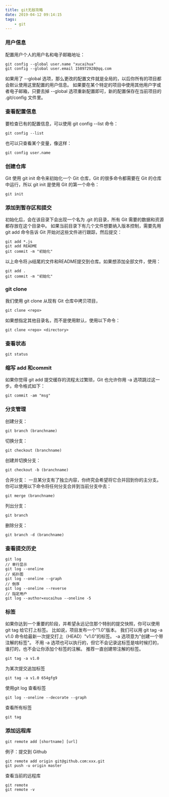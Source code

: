 ```yaml
---
title: git无敌攻略
date: 2019-04-12 09:14:15
tags:
    - git
---
```


### 用户信息
配置用户个人的用户名和电子邮箱地址：
``` git
git config --global user.name "xucaihua"
git config --global user.email 158972928@qq.com
```
如果用了 --global 选项，那么更改的配置文件就是全局的，以后你所有的项目都会默认使用这里配置的用户信息。
如果要在某个特定的项目中使用其他用户字或者电子邮箱，只要去掉 --global 选项重新配置即可，新的配置保存在当前项目的 .git/config 文件里。

### 查看配置信息
要检查已有的配置信息，可以使用 git config --list 命令：
``` git
git config --list
```
也可以只查看某个变量，像这样：
``` git
git config user.name
```

### 创建仓库
Git 使用 git init 命令来初始化一个 Git 仓库，Git 的很多命令都需要在 Git 的仓库中运行，所以 git init 是使用 Git 的第一个命令：
``` git
git init
```

### 添加到暂存区和提交
初始化后，会在该目录下会出现一个名为 .git 的目录，所有 Git 需要的数据和资源都存放在这个目录中。
如果当前目录下有几个文件想要纳入版本控制，需要先用 git add 命令告诉 Git 开始对这些文件进行跟踪，然后提交：
``` git
git add *.js
git add README
git commit -m "初始化"
```
以上命令将.js结尾的文件和README提交到仓库。如果想添加全部文件，使用：
``` git
git add .
git commit -m "初始化"
```

### git clone
我们使用 git clone 从现有 Git 仓库中拷贝项目，
``` git
git clone <repo>
```
如果想指定其他目录名，而不是使用默认，使用以下命令：
``` git
git clone <repo> <directory>
```

### 查看状态
``` git
git status
```

### 缩写 add 和commit
如果你觉得 git add 提交缓存的流程太过繁琐，Git 也允许你用 -a 选项跳过这一步。命令格式如下：
``` git
git commit -am "msg"
```

### 分支管理
创建分支：
``` git
git branch (branchname)
```

切换分支：
``` git
git checkout (branchname)
```

创建并切换分支：
``` git
git checkout -b (branchname)
```

合并分支：
一旦某分支有了独立内容，你终究会希望将它合并回到你的主分支。 你可以使用以下命令将任何分支合并到当前分支中去：
``` git
git merge (branchname)
```

列出分支：
``` git
git branch
```

删除分支：
``` git
git branch -d (branchname)
```

### 查看提交历史
``` git
git log
// 单行显示
git log --oneline
// 拓扑图
git log --oneline --graph
// 倒序
git log --oneline --reverse
// 指定用户
git log --author=xucaihua --oneline -5
```

### 标签
如果你达到一个重要的阶段，并希望永远记住那个特别的提交快照，你可以使用 git tag 给它打上标签。
比如说，项目发布一个"1.0"版本。 我们可以用 git tag -a v1.0 命令给最新一次提交打上（HEAD）"v1.0"的标签。
-a 选项意为"创建一个带注解的标签"。 不用 -a 选项也可以执行的，但它不会记录这标签是啥时候打的，谁打的，也不会让你添加个标签的注解。 推荐一直创建带注解的标签。
``` git
git tag -a v1.0
```
为某次提交追加标签
``` git
git tag -a v1.0 654gfg9
```
使用git log 查看标签
``` git
git log --oneline --decorate --graph
```
查看所有标签
``` git
git tag
```

### 添加远程库
``` git
git remote add [shortname] [url]
```

例子：提交到 Github
``` git
git remote add origin git@github.com:xxx.git
git push -u origin master
```
查看当前的远程库
``` git
git remote
git remote -v
```


